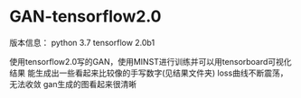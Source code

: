 # GAN-tensorflow2.0

版本信息：
python 3.7
tensorflow 2.0b1


使用tensorflow2.0写的GAN，使用MINST进行训练并可以用tensorboard可视化结果
能生成出一些看起来比较像的手写数字(见结果文件夹)
loss曲线不断震荡，无法收敛
gan生成的图看起来很清晰

